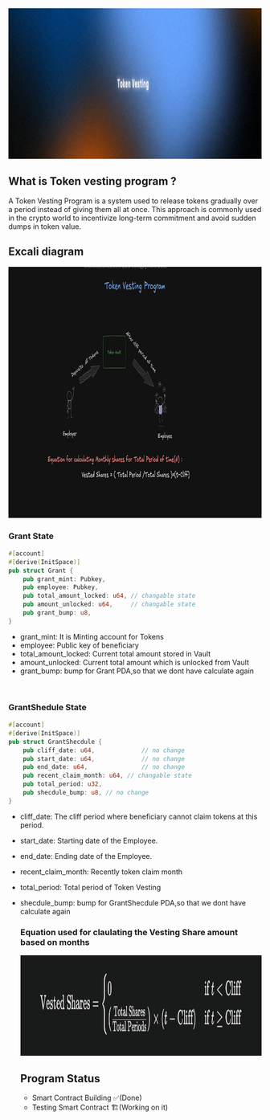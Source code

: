 
<img src ="https://github.com/baindlapranayraj/TokenVesting/blob/main/images/newBanner.png?raw=true" alt = "banner" height = "300" width = "1000"/>

## What is Token vesting program ?
A Token Vesting Program is a system used to release tokens gradually over a period instead of giving them all at once. This approach is commonly used in the crypto world to incentivize long-term commitment and avoid sudden dumps in token value.

## Excali diagram
<img src="https://github.com/baindlapranayraj/TokenVesting/blob/main/images/tokenvestingdaigram.png?raw=true" alt="Project Structure" width="900" height="500"/>
<br/>


### Grant State

```rust
#[account]
#[derive(InitSpace)]
pub struct Grant {
    pub grant_mint: Pubkey,
    pub employee: Pubkey,
    pub total_amount_locked: u64, // changable state
    pub amount_unlocked: u64,     // changable state
    pub grant_bump: u8,
}
```

- grant_mint: It is Minting account for Tokens
- employee: Public key of beneficiary
- total_amount_locked: Current total amount stored in Vault
- amount_unlocked: Current total amount which is unlocked from Vault
- grant_bump: bump for Grant PDA,so that we dont have calculate again

<br/>

### GrantShedule State
```rust
#[account]
#[derive(InitSpace)]
pub struct GrantShecdule {
    pub cliff_date: u64,             // no change
    pub start_date: u64,             // no change
    pub end_date: u64,               // no change
    pub recent_claim_month: u64, // changable state
    pub total_period: u32,
    pub shecdule_bump: u8, // no change
}
```
- cliff_date: The cliff period where beneficiary cannot claim tokens at this period.
- start_date: Starting date of the Employee.
- end_date: Ending date of the Employee.
- recent_claim_month: Recently token claim month
- total_period: Total period of Token Vesting
- shecdule_bump: bump for GrantShecdule PDA,so that we dont have calculate again

  ### Equation used for claulating the Vesting Share amount based on months
  <img src="https://github.com/baindlapranayraj/TokenVesting/blob/main/images/vestingeq.png?raw=true" alt="Project Structure" width="900" height="200"/>

  ## Program Status
   - Smart Contract Building  ✅(Done)
   - Testing Smart Contract   🏗️(Working on it)
